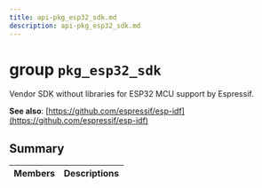 ```yaml
---
title: api-pkg_esp32_sdk.md
description: api-pkg_esp32_sdk.md
---
```

# group `pkg_esp32_sdk` 

Vendor SDK without libraries for ESP32 MCU support by Espressif.

**See also**: [https://github.com/espressif/esp-idf](https://github.com/espressif/esp-idf)

## Summary

 Members                        | Descriptions                                
--------------------------------|---------------------------------------------

